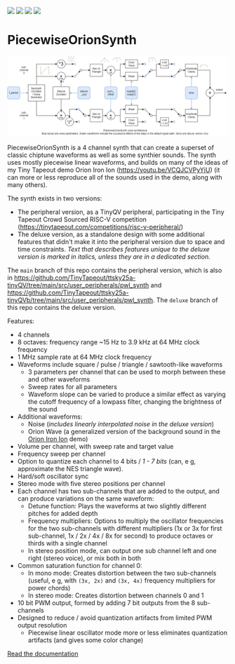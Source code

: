 ![](../../workflows/gds/badge.svg) ![](../../workflows/docs/badge.svg) ![](../../workflows/test/badge.svg) ![](../../workflows/fpga/badge.svg)

# PiecewiseOrionSynth

![PiecewiseOrionSynth voice architecture](docs/PWOrionSynth-voice-deluxe.png)

PiecewiseOrionSynth is a 4 channel synth that can create a superset of classic chiptune waveforms as well as some synthier sounds.
The synth uses mostly piecewise linear waveforms, and builds on many of the ideas of my Tiny Tapeout demo Orion Iron Ion (https://youtu.be/VCQJCVPyYjU) (it can more or less reproduce all of the sounds used in the demo, along with many others).

The synth exists in two versions:

- The peripheral version, as a TinyQV peripheral, participating in the Tiny Tapeout Crowd Sourced RISC-V competition (https://tinytapeout.com/competitions/risc-v-peripheral/)
- The deluxe version, as a standalone design with some additional features that didn't make it into the peripheral version due to space and time constraints.
  *Text that describes features unique to the deluxe version is marked in italics, unless they are in a dedicated section.*

The `main` branch of this repo contains the peripheral version, which is also in https://github.com/TinyTapeout/ttsky25a-tinyQV/tree/main/src/user_peripherals/pwl_synth and https://github.com/TinyTapeout/ttsky25a-tinyQVb/tree/main/src/user_peripherals/pwl_synth.
The `deluxe` branch of this repo contains the deluxe version.

Features:

- 4 channels
- 8 octaves: frequency range ~15 Hz to 3.9 kHz at 64 MHz clock frequency
- 1 MHz sample rate at 64 MHz clock frequency
- Waveforms include square / pulse / triangle / sawtooth-like waveforms
	- 3 parameters per channel that can be used to morph between these and other waveforms
	- Sweep rates for all parameters
	- Waveform slope can be varied to produce a similar effect as varying the cutoff frequency of a lowpass filter, changing the brightness of the sound
- Additional waveforms:
	- Noise (*includes linearly interpolated noise in the deluxe version*)
	- Orion Wave (a generalized version of the background sound in the [Orion Iron Ion](https://youtu.be/VCQJCVPyYjU?si=IOiYqYaK5zWj8HPi) demo)
- Volume per channel, with sweep rate and target value
- Frequency sweep per channel
- Option to quantize each channel to 4 bits / *1 - 7 bits* (can, e g, approximate the NES triangle wave).
- Hard/soft oscillator sync
- Stereo mode with five stereo positions per channel
- Each channel has two sub-channels that are added to the output, and can produce variations on the same waveform:
	- Detune function: Plays the waveforms at two slightly different pitches for added depth
	- Frequency multipliers: Options to multiply the oscillator frequencies for the two sub-channels with different multipliers
		(1x or 3x for first sub-channel, 1x / 2x / 4x / 8x for second) to produce octaves or thirds with a single channel
	- In stereo position mode, can output one sub channel left and one right (stereo voice), or mix both in both
- Common saturation function for channel 0:
	- In mono mode: Creates distortion between the two sub-channels (useful, e g, with `(3x, 2x)` and `(3x, 4x)` frequency multipliers for power chords)
	- In stereo mode: Creates distortion between channels 0 and 1
- 10 bit PWM output, formed by adding 7 bit outputs from the 8 sub-channels
- Designed to reduce / avoid quantization artifacts from limited PWM output resolution
	- Piecewise linear oscillator mode more or less eliminates quantization artifacts (and gives some color change)

[Read the documentation](docs/info.md)
